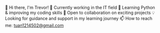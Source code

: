 👋 Hi there, I'm Trevor!
🔭 Currently working in the IT field
🌱 Learning Python & improving my coding skills
🤝 Open to collaboration on exciting projects
💡 Looking for guidance and support in my learning journey
📫 How to reach me: tuan1214502@gmail.com

